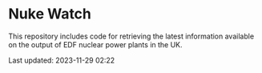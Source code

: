 # Nuke Watch

This repository includes code for retrieving the latest information available on the output of EDF nuclear power plants in the UK.

Last updated: 2023-11-29 02:22